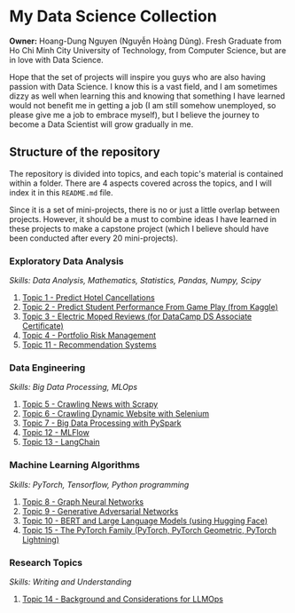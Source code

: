 # My Data Science Collection

**Owner:** Hoang-Dung Nguyen (Nguyễn Hoàng Dũng). Fresh Graduate from Ho Chi Minh City University of Technology, from Computer Science, but are in love with Data Science.

Hope that the set of projects will inspire you guys who are also having passion with Data Science. I know this is a vast field, and I am sometimes dizzy as well when learning this and knowing that something I have learned would not benefit me in getting a job (I am still somehow unemployed, so please give me a job to embrace myself), but I believe the journey to become a Data Scientist will grow gradually in me.

## Structure of the repository

The repository is divided into topics, and each topic's material is contained within a folder. There are 4 aspects covered across the topics, and I will index it in this `README.md` file.

Since it is a set of mini-projects, there is no or just a little overlap between projects. However, it should be a must to combine ideas I have learned in these projects to make a capstone project (which I believe should have been conducted after every 20 mini-projects).

### Exploratory Data Analysis

*Skills: Data Analysis, Mathematics, Statistics, Pandas, Numpy, Scipy*

1. [Topic 1 - Predict Hotel Cancellations](Topic%201%20-%20Predict%20Hotel%20Cancellations)
2. [Topic 2 - Predict Student Performance From Game Play (from Kaggle)](Topic%202%20-%20Predict%20Student%20Performance%20From%20Game%20Play)
3. [Topic 3 - Electric Moped Reviews (for DataCamp DS Associate Certificate)](Topic%203%20-%20Electric%20Moped%20Reviews)
4. [Topic 4 - Portfolio Risk Management](Topic%204%20-%20Portfolio%20Risk%20Management)
5. [Topic 11 - Recommendation Systems](Topic%2011%20-%20Recommendation%20Systems)

### Data Engineering

*Skills: Big Data Processing, MLOps*

1. [Topic 5 - Crawling News with Scrapy](Topic%205%20-%20Crawling%20News%20with%20Scrapy)
2. [Topic 6 - Crawling Dynamic Website with Selenium](Topic%206%20-%20Crawling%20Dynamic%20Website%20with%20Selenium)
3. [Topic 7 - Big Data Processing with PySpark](Topic%207%20-%20Big%20Data%20Processing%20with%20PySpark)
4. [Topic 12 - MLFlow](Topic%2012%20-%20MLFlow)
5. [Topic 13 - LangChain](Topic%2013%20-%20LangChain)

### Machine Learning Algorithms

*Skills: PyTorch, Tensorflow, Python programming*

1. [Topic 8 - Graph Neural Networks](Topic%208%20-%20Graph%20Neural%20Networks)
2. [Topic 9 - Generative Adversarial Networks](Topic%209%20-%20Generative%20Adversarial%20Networks)
3. [Topic 10 - BERT and Large Language Models (using Hugging Face)](Topic%2010%20-%20BERT%20and%20Large%20Language%20Models)
4. [Topic 15 - The PyTorch Family (PyTorch, PyTorch Geometric, PyTorch Lightning)](Topic%2015%20-%20The%20PyTorch%20Family)

### Research Topics

*Skills: Writing and Understanding*

1. [Topic 14 - Background and Considerations for LLMOps](Topic%2014%20-%20LLMOps%20Discussion)
